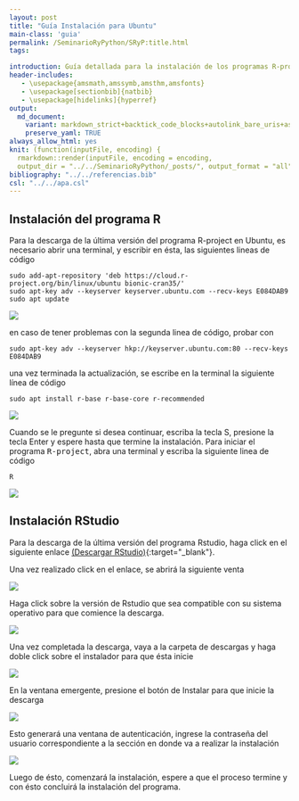 ```yaml
---
layout: post
title: "Guía Instalación para Ubuntu"
main-class: 'guia'
permalink: /SeminarioRyPython/SRyP:title.html
tags:

introduction: Guía detallada para la instalación de los programas R-project y Rstudio en Ubuntu.
header-includes:
   - \usepackage{amsmath,amssymb,amsthm,amsfonts}
   - \usepackage[sectionbib]{natbib}
   - \usepackage[hidelinks]{hyperref}
output:
  md_document:
    variant: markdown_strict+backtick_code_blocks+autolink_bare_uris+ascii_identifiers+tex_math_single_backslash
    preserve_yaml: TRUE
always_allow_html: yes   
knit: (function(inputFile, encoding) {
  rmarkdown::render(inputFile, encoding = encoding,
  output_dir = "../../SeminarioRyPython/_posts/", output_format = "all"  ) })
bibliography: "../../referencias.bib"
csl: "../../apa.csl"
---
```








Instalación del programa R
--------------------------

Para la descarga de la última versión del programa R-project en Ubuntu,
es necesario abrir una terminal, y escribir en ésta, las siguientes
lineas de código

    sudo add-apt-repository 'deb https://cloud.r-project.org/bin/linux/ubuntu bionic-cran35/'
    sudo apt-key adv --keyserver keyserver.ubuntu.com --recv-keys E084DAB9
    sudo apt update

![](../../SeminarioRyPython/images/GuiaU1.png)

en caso de tener problemas con la segunda linea de código, probar con

    sudo apt-key adv --keyserver hkp://keyserver.ubuntu.com:80 --recv-keys E084DAB9

una vez terminada la actualización, se escribe en la terminal la
siguiente línea de código

    sudo apt install r-base r-base-core r-recommended

![](../../SeminarioRyPython/images/GuiaU2.png)

Cuando se le pregunte si desea continuar, escriba la tecla S, presione
la tecla Enter y espere hasta que termine la instalación. Para iniciar
el programa <tt>R-project</tt>, abra una terminal y escriba la siguiente
linea de código

    R

![](../../SeminarioRyPython/images/GuiaU3.png)

Instalación RStudio
-------------------

Para la descarga de la última versión del programa Rstudio, haga click
en el siguiente enlace [(Descargar
RStudio)](https://www.rstudio.com/products/rstudio/download/#download){:target="\_blank"}.

Una vez realizado click en el enlace, se abrirá la siguiente venta

![](../../SeminarioRyPython/images/GuiaU4.png)

Haga click sobre la versión de Rstudio que sea compatible con su sistema
operativo para que comience la descarga.

![](../../SeminarioRyPython/images/GuiaU5.png)

Una vez completada la descarga, vaya a la carpeta de descargas y haga
doble click sobre el instalador para que ésta inicie

![](../../SeminarioRyPython/images/GuiaU6.png)

En la ventana emergente, presione el botón de Instalar para que inicie
la descarga

![](../../SeminarioRyPython/images/GuiaU7.png)

Esto generará una ventana de autenticación, ingrese la contraseña del
usuario correspondiente a la sección en donde va a realizar la
instalación

![](../../SeminarioRyPython/images/GuiaU8.png)

Luego de ésto, comenzará la instalación, espere a que el proceso termine
y con ésto concluirá la instalación del programa.

